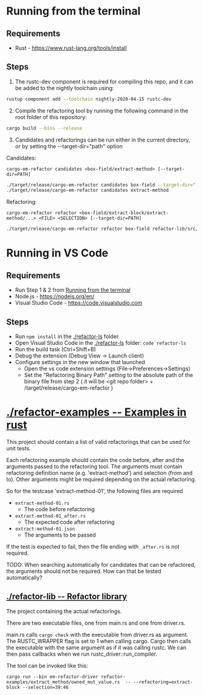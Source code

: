 # Running from the terminal
## Requirements
- Rust - https://www.rust-lang.org/tools/install

## Steps
1. The rustc-dev component is required for compiling this repo, and it can be added to the nightly toolchain using:

```sh
rustup component add --toolchain nightly-2020-04-15 rustc-dev
```

2. Compile the refactoring tool by running the following command in the root folder of this repository:

```sh
cargo build --bins --release
```

3. Candidates and refactorings can be run either in the current directory, or by setting the --target-dir="path" option

Candidates:

```cargo-em-refactor candidates <box-field/extract-method> [--target-dir=PATH]```
```sh
./target/release/cargo-em-refactor candidates box-field --target-dir="../path/to/project"
./target/release/cargo-em-refactor candidates extract-method
```

Refactoring:

```cargo-em-refactor refactor <box-field/extract-block/extract-method/...> <FILE> <SELECTION> [--target-dir=PATH]```
```sh
./target/release/cargo-em-refactor refactor box-field refactor-lib/src/refactorings/visitors/struct_field_access_expression_collector.rs 1242:1255
```

# Running in VS Code

## Requirements
- Run Step 1 & 2 from [Running from the terminal](#running-from-the-terminal)
- Node.js - https://nodejs.org/en/
- Visual Studio Code - https://code.visualstudio.com

## Steps
- Run ```npm install``` in the [./refactor-ls](./refactor-ls) folder
- Open Visual Studio Code in the [./refactor-ls](./refactor-ls) folder: ```code refactor-ls```
- Run the build task (Ctrl+Shift+B)
- Debug the extension (Debug View -> Launch client)
- Configure settings in the new window that launched
  - Open the vs code extension settings (File->Preferences->Settings) 
  - Set the "Refactoring Binary Path" setting to the absolute path of the binary file from step 2 ( it will be \<git repo folder> + /target/release/cargo-em-refactor )

# [./refactor-examples -- Examples in rust](./refactor-examples)
This project should contain a list of valid refactorings that can be used for unit tests.

Each refactoring example should contain the code before, after and the arguments passed to the refactoring tool. The arguments must contain refactoring definition name (e.g. 'extract-method') and selection (from and to). Other arguments might be required depending on the actual refactoring.

So for the testcase 'extract-method-01', the following files are required
* `extract-method-01.rs`
    * The code before refactoring
* `extract-method-01_after.rs`
    * The expected code after refactoring
* `extract-method-01.json`
    * The arguments to be passed
    
If the test is expected to fail, then the file ending with `_after.rs` is not required.

TODO: When searching automatically for candidates that can be refactored, the arguments should not be required. How can that be tested automatically?

## [./refactor-lib -- Refactor library](./refactor-lib)
The project containing the actual refactorings. 

There are two executable files, one from main.rs and one from driver.rs.

main.rs calls ```cargo check``` with the executable from driver.rs as argument. The RUSTC_WRAPPER flag is set to 1 when calling cargo. Cargo then calls the executable with the same argument as if it was calling rustc. We can then pass callbacks when we run rustc_driver::run_compiler.

The tool can be invoked like this:

`cargo run --bin em-refactor-driver refactor-examples/extract_method/owned_mut_value.rs  -- --refactoring=extract-block --selection=39:46`
